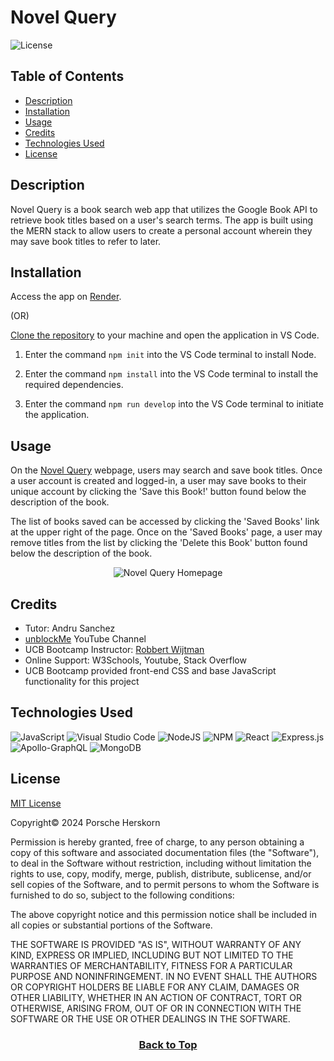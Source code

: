 # Novel Query
![License](https://img.shields.io/badge/License-MIT-9cf.svg)

## Table of Contents

* [Description](#description)
* [Installation](#installation)
* [Usage](#usage)
* [Credits](#credits)
* [Technologies Used](#technologies-used)
* [License](#license)

## Description
Novel Query is a book search web app that utilizes the Google Book API to retrieve book titles based on a user's search terms. The app is built using the MERN stack to allow users to create a personal account wherein they may save book titles to refer to later.


## Installation
Access the app on [Render](https://novel-query.onrender.com/).

(OR)

[Clone the repository](https://github.com/eepitsporsche/novel_query) to your machine and open the application in VS Code.

1. Enter the command <code>npm init</code> into the VS Code terminal to install Node.

2. Enter the command <code>npm install</code> into the VS Code terminal to install the required dependencies.

3. Enter the command <code>npm run develop</code> into the VS Code terminal to initiate the application.


## Usage
On the [Novel Query](https://novel-query.onrender.com/) webpage, users may search and save book titles. Once a user account is created and logged-in, a user may save books to their unique account by clicking the 'Save this Book!' button found below the description of the book.

The list of books saved can be accessed by clicking the 'Saved Books' link at the upper right of the page. Once on the 'Saved Books' page, a user may remove titles from the list by clicking the 'Delete this Book' button found below the description of the book.

<p align="center"><img src="client/public/images/novel_query_demo.gif" alt="Novel Query Homepage"></p>


## Credits
* Tutor: Andru Sanchez
* [unblockMe](https://www.youtube.com/watch?v=b8xUnZu4etU) YouTube Channel
* UCB Bootcamp Instructor: [Robbert Wijtman](https://github.com/Bucky24)
* Online Support: W3Schools, Youtube, Stack Overflow
* UCB Bootcamp provided front-end CSS and base JavaScript functionality for this project

## Technologies Used
![JavaScript](https://img.shields.io/badge/javascript-%23323330.svg?style=for-the-badge&logo=javascript&logoColor=%23F7DF1E)
![Visual Studio Code](https://img.shields.io/badge/Visual%20Studio%20Code-0078d7.svg?style=for-the-badge&logo=visual-studio-code&logoColor=white)
![NodeJS](https://img.shields.io/badge/node.js-6DA55F?style=for-the-badge&logo=node.js&logoColor=white)
![NPM](https://img.shields.io/badge/NPM-%23CB3837.svg?style=for-the-badge&logo=npm&logoColor=white)
![React](https://img.shields.io/badge/react-%2320232a.svg?style=for-the-badge&logo=react&logoColor=%2361DAFB)
![Express.js](https://img.shields.io/badge/express.js-%23404d59.svg?style=for-the-badge&logo=express&logoColor=%2361DAFB)
![Apollo-GraphQL](https://img.shields.io/badge/-ApolloGraphQL-311C87?style=for-the-badge&logo=apollo-graphql)
![MongoDB](https://img.shields.io/badge/MongoDB-%234ea94b.svg?style=for-the-badge&logo=mongodb&logoColor=white)

## License
<a href="https://opensource.org/licenses/MIT">MIT License</a>

Copyright© 2024 Porsche Herskorn

Permission is hereby granted, free of charge, to any person obtaining a copy of this software and associated documentation files (the "Software"), to deal in the Software without restriction, including without limitation the rights to use, copy, modify, merge, publish, distribute, sublicense, and/or sell copies of the Software, and to permit persons to whom the Software is furnished to do so, subject to the following conditions:

The above copyright notice and this permission notice shall be included in all copies or substantial portions of the Software.

THE SOFTWARE IS PROVIDED "AS IS", WITHOUT WARRANTY OF ANY KIND, EXPRESS OR IMPLIED, INCLUDING BUT NOT LIMITED TO THE WARRANTIES OF MERCHANTABILITY, FITNESS FOR A PARTICULAR PURPOSE AND NONINFRINGEMENT. IN NO EVENT SHALL THE AUTHORS OR COPYRIGHT HOLDERS BE LIABLE FOR ANY CLAIM, DAMAGES OR OTHER LIABILITY, WHETHER IN AN ACTION OF CONTRACT, TORT OR OTHERWISE, ARISING FROM, OUT OF OR IN CONNECTION WITH THE SOFTWARE OR THE USE OR OTHER DEALINGS IN THE SOFTWARE.

### <p align="center">[Back to Top](#novel-query)</p>